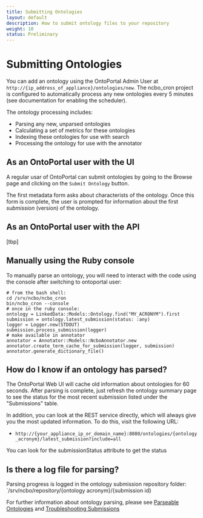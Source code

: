 ```yaml
---
title: Submitting Ontologies
layout: default
description: How to submit ontology files to your repository
weight: 10
status: Preliminary
---
```


# Submitting Ontologies

You can add an ontology using the OntoPortal Admin User at `http://{ip_address_of_appliance}/ontologies/new`.
The ncbo_cron project is configured to automatically process any new ontologies 
every 5 minutes (see documentation for enabling the scheduler). 

The ontology processing includes:
* Parsing any new, unparsed ontologies
* Calculating a set of metrics for these ontologies
* Indexing these ontologies for use with search
* Processing the ontology for use with the annotator


## As an OntoPortal user with the UI

A regular usar of OntoPortal can submit ontologies by going to the Browse page
and clicking on the `Submit Ontology` button. 

The first metadata form asks about characterists of the ontology.
Once this form is complete, the user is prompted for information about 
the first _submission_ (version) of the ontology.

## As an OntoPortal user with the API

[tbp]

## Manually using the Ruby console

To manually parse an ontology, you will need to interact with the code using the console after switching to ontoportal user:

```
# from the bash shell:
cd /srv/ncbo/ncbo_cron
bin/ncbo_cron --console
# once in the ruby console:
ontology = LinkedData::Models::Ontology.find("MY_ACRONYM").first
submission = ontology.latest_submission(status: :any)
logger = Logger.new(STDOUT)
submission.process_submission(logger)
# make available in annotator
annotator = Annotator::Models::NcboAnnotator.new
annotator.create_term_cache_for_submission(logger, submission)
annotator.generate_dictionary_file()
```

## How do I know if an ontology has parsed?

The OntoPortal Web UI will cache old information about ontologies for 60 seconds. After parsing is complete, just refresh the ontology summary page to see the status for the most recent submission listed under the "Submissions" table.

In addition, you can look at the REST service directly, which will always give you the most updated information. To do this, visit the following URL:

* `http://{your_appliance_ip_or_domain_name}:8080/ontologies/{ontology_acronym}/latest_submission?include=all`

You can look for the submissionStatus attribute to get the status

## Is there a log file for parsing?

Parsing progress is logged in the ontology submission repository folder: `/srv/ncbo/repository/{ontology acronym}/{submission id}

For further information about ontology parsing, 
please see <a href="parseable_ontologies">Parseable Ontologies</a>
and <a href="Troubleshooting Submissions">Troubleshooting Submissions</a>

